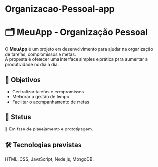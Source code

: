# Organizacao-Pessoal-app

# 🗂️ MeuApp - Organização Pessoal

O **MeuApp** é um projeto em desenvolvimento para ajudar na organização de tarefas, compromissos e metas.  
A proposta é oferecer uma interface simples e prática para aumentar a produtividade no dia a dia.

## 🎯 Objetivos
- Centralizar tarefas e compromissos
- Melhorar a gestão de tempo
- Facilitar o acompanhamento de metas

## 📅 Status
🚧 Em fase de planejamento e prototipagem.

## 🛠️ Tecnologias previstas
HTML, CSS, JavaScript, Node.js, MongoDB.
